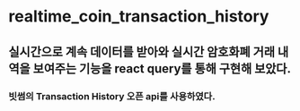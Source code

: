 # realtime_coin_transaction_history
## 실시간으로 계속 데이터를 받아와 실시간 암호화폐 거래 내역을 보여주는 기능을 react query를 통해 구현해 보았다.
### 빗썸의 Transaction History 오픈 api를 사용하였다.
